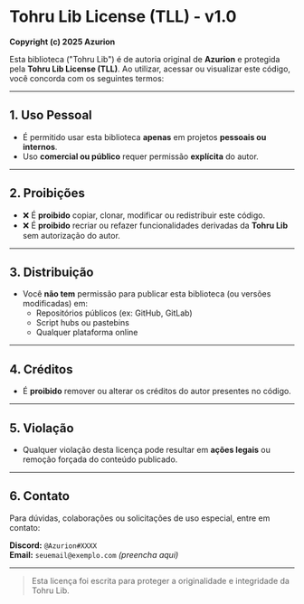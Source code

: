# Tohru Lib License (TLL) - v1.0

**Copyright (c) 2025 Azurion**

Esta biblioteca ("Tohru Lib") é de autoria original de **Azurion** e protegida pela **Tohru Lib License (TLL)**. Ao utilizar, acessar ou visualizar este código, você concorda com os seguintes termos:

---

## 1. Uso Pessoal

- É permitido usar esta biblioteca **apenas** em projetos **pessoais ou internos**.
- Uso **comercial ou público** requer permissão **explícita** do autor.

---

## 2. Proibições

- ❌ É **proibido** copiar, clonar, modificar ou redistribuir este código.
- ❌ É **proibido** recriar ou refazer funcionalidades derivadas da **Tohru Lib** sem autorização do autor.

---

## 3. Distribuição

- Você **não tem** permissão para publicar esta biblioteca (ou versões modificadas) em:
  - Repositórios públicos (ex: GitHub, GitLab)
  - Script hubs ou pastebins
  - Qualquer plataforma online

---

## 4. Créditos

- É **proibido** remover ou alterar os créditos do autor presentes no código.

---

## 5. Violação

- Qualquer violação desta licença pode resultar em **ações legais** ou remoção forçada do conteúdo publicado.

---

## 6. Contato

Para dúvidas, colaborações ou solicitações de uso especial, entre em contato:

**Discord:** `@Azurion#XXXX`  
**Email:** `seuemail@exemplo.com` *(preencha aqui)*

---

> Esta licença foi escrita para proteger a originalidade e integridade da Tohru Lib.
